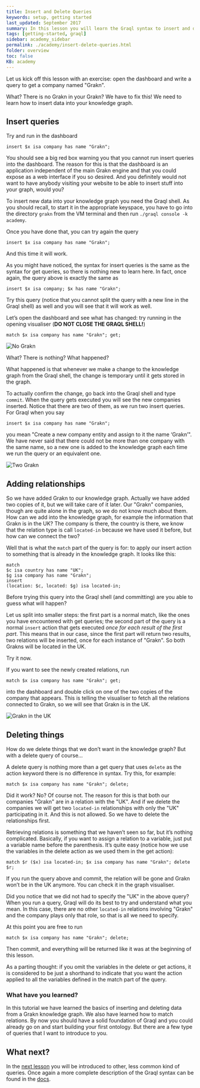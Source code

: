 ```yaml
---
title: Insert and Delete Queries
keywords: setup, getting started
last_updated: September 2017
summary: In this lesson you will learn the Graql syntax to insert and delete things from your knowledge graph
tags: [getting-started, graql]
sidebar: academy_sidebar
permalink: ./academy/insert-delete-queries.html
folder: overview
toc: false
KB: academy
---
```


Let us kick off this lesson with an exercise: open the dashboard and write a query to get a company named "Grakn".

What? There is no Grakn in your Grakn? We have to fix this!
We need to learn how to insert data into your knowledge graph.


## Insert queries
Try and run in the dashboard
```graql
insert $x isa company has name "Grakn";
```
You should see a big red box warning you that you cannot run insert queries into the dashboard. The reason for this is that the dashboard is an application independent of the main Grakn engine and that you could expose as a web interface if you so desired. And you definitely would not want to have anybody visiting your website to be able to insert stuff into your graph, would you?

To insert new data into your knowledge graph you need the Graql shell. As you should recall, to start it in the appropriate keyspace, you have to go into the directory `grakn` from the VM terminal and then run `./graql console -k academy`.

Once you have done that, you can try again the query
```graql
insert $x isa company has name "Grakn";
```
And this time it will work.

As you might have noticed, the syntax for insert queries is the same as the syntax for get queries, so there is nothing new to learn here. In fact, once again, the query above is exactly the same as


```graql
insert $x isa company; $x has name "Grakn";
```

Try this query (notice that you cannot split the query with a new line in the Graql shell) as well and you will see that it will work as well.

Let’s open the dashboard and see what has changed: try running in the opening visualiser (**DO NOT CLOSE THE GRAQL SHELL!**)
```graql
match $x isa company has name "Grakn"; get;
```

  ![No Grakn](/images/academy/2-graql/no-grakn.png)

What? There is nothing? What happened?

What happened is that whenever we make a change to the knowledge graph from the Graql shell, the change is temporary until it gets stored in the graph.

To actually confirm  the change, go back into the Graql shell and type `commit`. When the query gets executed you will see the new companies inserted. Notice that there are two of them, as we run two insert queries. For Graql when you say
```graql
insert $x isa company has name "Grakn";
```
you mean "Create a new company entity and assign to it the name ‘Grakn’". We have never said that there could not be more than one company with the same name, so a new one is added to the knowledge graph each time we run the query or an equivalent one.

  ![Two Grakn](/images/academy/2-graql/two-grakn.png)


## Adding relationships
So we have added Grakn to our knowledge graph. Actually we have added two copies of it, but we will take care of it later. Our "Grakn" companies, though are quite alone in the graph, so we do not know much about them. How can we add into the knowledge graph, for example the information that Grakn is in the UK? The company is there, the country is there, we know that the relation type is call `located-in` because we have used it before, but how can we connect the two?

Well that is what the `match` part of the query is for: to apply our insert action to something that is already in the knowledge graph. It looks like this:


```graql
match
$c isa country has name "UK";
$g isa company has name "Grakn";
insert
(location: $c, located: $g) isa located-in;
```

Before trying this query into the Graql shell (and committing) are you able to guess what will happen?

Let us split into smaller steps: the first part is a normal match, like the ones you have encountered with get queries; the second part of the query is a normal `insert` action that gets executed _once for each result of the first part_. This means that in our case, since the first part will return two results, two relations will be inserted, once for each instance of "Grakn". So both Grakns will be located in the UK.

Try it now.

If you want to see the newly created relations, run
```graql
match $x isa company has name "Grakn"; get;
```
into the dashboard and double click on one of the two copies of the company that appears. This is telling the visualiser to fetch all the relations connected to Grakn, so we will see that Grakn is in the UK.

  ![Grakn in the UK](/images/academy/2-graql/grakn-uk.png)

## Deleting things
How do we delete things that we don’t want in the knowledge graph? But with a delete query of course…

A delete query is nothing more than a get query that uses `delete` as the action keyword there is no difference in syntax. Try this, for example:

```graql
match $x isa company has name "Grakn"; delete;
```

Did it work? No? Of course not.
The reason for this is that both our companies "Grakn" are in a relation with the "UK".
And if we delete the companies we will get two `located-in` relationships with only the "UK" participating in it.
And this is not allowed. So we have to delete the relationships first.

Retrieving relations is something that we haven’t seen so far, but it’s nothing complicated. Basically, if you want to assign a relation to a variable, just put a variable name before the parenthesis. It’s quite easy (notice how we use the variables in the delete action as we used them in the get action):

```graql
match $r ($x) isa located-in; $x isa company has name "Grakn"; delete $r;
```

If you run the query above and commit, the relation will be gone and Grakn won’t be in the UK anymore. You can check it in the graph visualiser.

Did you notice that we did not had to specify the "UK" in the above query? When you run a query, Graql will do its best to try and understand what you mean. In this case, there are no other `located-in` relations involving "Grakn" and the company plays only that role, so that is all we need to specify.

At this point you are free to run
```graql
match $x isa company has name "Grakn"; delete;
```
Then commit, and everything will be returned like it was at the beginning of this lesson.

As a parting thought: if you omit the variables in the delete or get actions, it is considered to be just a shorthand to indicate that you want the action applied to all the variables defined in the match part of the query.


### What have you learned?
In this tutorial we have learned the basics of inserting and deleting data from a Grakn knowledge graph. We also have learned how to match relations. By now you should have a solid foundation of Graql and you could already go on and start building your first ontology. But there are a few type of queries that I want to introduce to you.


## What next?
In the [next lesson](./other-queries.html) you will be introduced to other, less common kind of queries. Once again a more complete description of the Graql syntax can be found in the [docs](../index.html).
